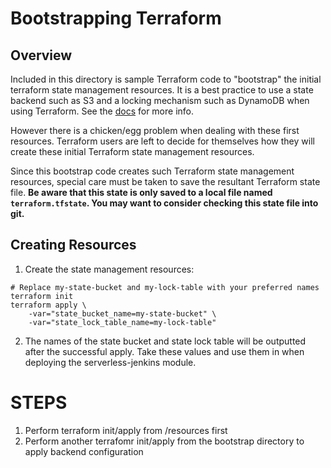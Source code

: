 # Bootstrapping Terraform
## Overview
Included in this directory is sample Terraform code to "bootstrap" the initial terraform state management resources. It is a best practice to use a state backend such as S3 and a locking mechanism such as DynamoDB when using Terraform. See the [docs](https://www.terraform.io/docs/backends/state.html) for more info.

However there is a chicken/egg problem when dealing with these first resources. Terraform users are left to decide for themselves how they will create these initial Terraform state management resources. 

Since this bootstrap code creates such Terraform state management resources, special care must be taken to save the resultant Terraform state file. **Be aware that this state is only saved to a local file named `terraform.tfstate`. You may want to consider checking this state file into git.** 


## Creating Resources
1. Create the state management resources:
```
# Replace my-state-bucket and my-lock-table with your preferred names
terraform init
terraform apply \
    -var="state_bucket_name=my-state-bucket" \
    -var="state_lock_table_name=my-lock-table"
```
2. The names of the state bucket and state lock table will be outputted after the successful apply. Take these values and use them in when deploying the serverless-jenkins module.



# STEPS

1. Perform terraform init/apply from /resources first
2. Perform another terrafomr init/apply from the bootstrap directory to apply backend configuration


